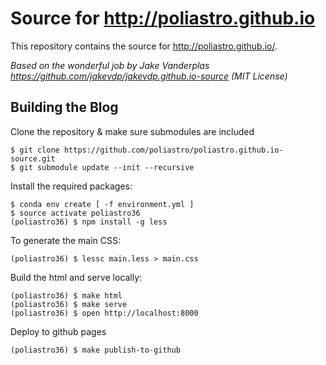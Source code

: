 # Source for http://poliastro.github.io

This repository contains the source for http://poliastro.github.io/.

_Based on the wonderful job by Jake Vanderplas https://github.com/jakevdp/jakevdp.github.io-source (MIT License)_

## Building the Blog

Clone the repository & make sure submodules are included

```
$ git clone https://github.com/poliastro/poliastro.github.io-source.git
$ git submodule update --init --recursive
```

Install the required packages:

```
$ conda env create [ -f environment.yml ]
$ source activate poliastro36
(poliastro36) $ npm install -g less
```

To generate the main CSS:

```
(poliastro36) $ lessc main.less > main.css
```

Build the html and serve locally:

```
(poliastro36) $ make html
(poliastro36) $ make serve
(poliastro36) $ open http://localhost:8000
```

Deploy to github pages

```
(poliastro36) $ make publish-to-github
```

